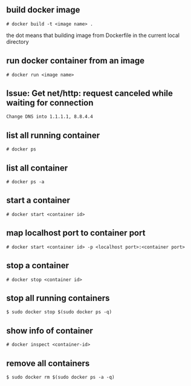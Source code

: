 ## build docker image
```
# docker build -t <image name> .
```

the dot means that building image from Dockerfile in the current local directory

## run docker container from an image
```
# docker run <image name>
```

## Issue: Get net/http: request canceled while waiting for connection
```
Change DNS into 1.1.1.1, 8.8.4.4
```

## list all running container
```
# docker ps
```

## list all container
```
# docker ps -a
```

## start a container 
```
# docker start <container id>
```

## map localhost port to container port
```
# docker start <container id> -p <localhost port>:<container port>
```

## stop a container
```
# docker stop <container id>
```

## stop all running containers
```
$ sudo docker stop $(sudo docker ps -q)
```

## show info of container
```
# docker inspect <container-id>
```

## remove all containers
```
$ sudo docker rm $(sudo docker ps -a -q)
```